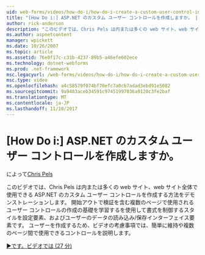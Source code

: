 ```yaml
---
uid: web-forms/videos/how-do-i/how-do-i-create-a-custom-user-control-in-aspnet
title: "[How Do i:] ASP.NET のカスタム ユーザー コントロールを作成しますか。 | Microsoft Docs"
author: rick-anderson
description: "このビデオでは、Chris Pels は内または多くの web サイト、web サイト全体で使用できる ASP.NET のカスタム ユーザー コントロールを作成する方法をデモンストレーションします。 Sta."
ms.author: aspnetcontent
manager: wpickett
ms.date: 10/26/2007
ms.topic: article
ms.assetid: 76e0f17c-c31b-4237-89b5-a46efe602ece
ms.technology: dotnet-webforms
ms.prod: .net-framework
msc.legacyurl: /web-forms/videos/how-do-i/how-do-i-create-a-custom-user-control-in-aspnet
msc.type: video
ms.openlocfilehash: a4c58579f074bf70efc7a0cb7adad3ebd91e5082
ms.sourcegitcommit: 9a9483aceb34591c97451997036a9120c3fe2baf
ms.translationtype: MT
ms.contentlocale: ja-JP
ms.lasthandoff: 11/10/2017
---
```

<a name="how-do-i--create-a-custom-user-control-in-aspnet"></a>[How Do i:] ASP.NET のカスタム ユーザー コントロールを作成しますか。
====================
によって[Chris Pels](https://twitter.com/chrispels)

このビデオでは、Chris Pels は内または多くの web サイト、web サイト全体で使用できる ASP.NET のカスタム ユーザー コントロールを作成する方法をデモンストレーションします。 開始アウトで検証を含む複数のページで使用されるユーザー コントロールの作成の基礎を学習するを使用して書式を制御するスタイルを設定要素、およびユーザーのデータの読み込み/保存インターフェイス要素です。 ユーザーを作成するため、ビデオの考慮事項では、簡単に維持や複数のページ間で使用できるコントロールを説明します。

[&#9654;です。ビデオでは (27 分)](https://channel9.msdn.com/Blogs/ASP-NET-Site-Videos/how-do-i-create-a-custom-user-control-in-aspnet)
